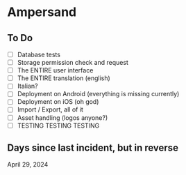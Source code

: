 # Ampersand

## To Do

- [ ] Database tests
- [ ] Storage permission check and request
- [ ] The ENTIRE user interface
- [ ] The ENTIRE translation (english)
- [ ] Italian?
- [ ] Deployment on Android (everything is missing currently)
- [ ] Deployment on iOS (oh god)
- [ ] Import / Export, all of it
- [ ] Asset handling (logos anyone?)
- [ ] TESTING TESTING TESTING

## Days since last incident, but in reverse

April 29, 2024
